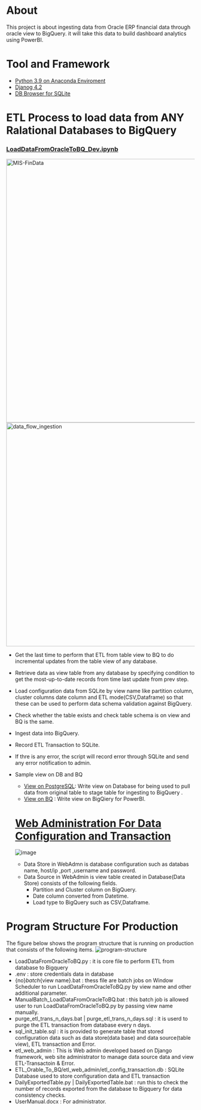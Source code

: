 # About
This project is about ingesting data from Oracle ERP financial data through oracle view to BigQuery. it will take this data to build 
dashboard analytics using PowerBI.

# Tool and Framework
* [Python 3.9 on Anaconda Enviroment](https://www.anaconda.com/download)
* [Djanog 4.2](https://docs.djangoproject.com/en/4.2/releases/4.2/) 
* [DB Browser for SQLite](https://sqlitebrowser.org/) 

# ETL Process to load data from ANY Ralational Databases to BigQuery
### [LoadDataFromOracleToBQ_Dev.ipynb](https://github.com/technqvi/MIS-FinData/blob/main/LoadDataFromOracleToBQ_Dev.ipynb)
<img width="703" alt="MIS-FinData" src="https://github.com/technqvi/MIS-FinData/assets/38780060/cb92bf51-b75e-428d-afa0-5ec9012c5335">
<img width="597" alt="data_flow_ingestion" src="https://github.com/technqvi/MIS-FinData/assets/38780060/c07b69da-e554-4173-aff8-e5b9d5638c1e">

* Get the last time to perform that ETL from table view to BQ to do incremental updates from the table view of any database.
* Retrieve data as view table from any database by specifying condition to get the most-up-to-date records from time last update from prev step.
* Load  configuration data from SQLite by view name like  partition column, cluster columns  date column  and ETL mode(CSV,Dataframe) so that these can be used to perform data schema validation against BigQuery.
* Check whether the table exists and check table schema is on view and BQ is the same.
* Ingest data into BigQuery.
* Record ETL Transaction to SQLite.
* If thre is any error, the script will record error through SQLite and send any error notification to admin.
* Sample view on DB and BQ
  * [View on PostgreSQL](https://github.com/technqvi/MIS-FinData/blob/main/sample_view_bq.sql): Write view on Database for being used to pull data from original table to stage table for ingesting to BigQuery .
  * [View on BQ](https://github.com/technqvi/MIS-FinData/blob/main/sample_view_bq.sql) : Write view on BigQiery for PowerBI.

  # [Web Administration For Data Configuration and Transaction](https://github.com/technqvi/MIS-FinData/tree/main/ETL_Orable_To_BQ/etl_web_admin)
  ![image](https://github.com/technqvi/MIS-FinData/assets/38780060/50e9bb99-0e19-4b19-bd4f-6daee7eb0c1e)
  * Data Store in WebAdmn is database configuration such as databas name, host/ip ,port ,username  and password.
  * Data Source in WebAdmin is view table created in Database(Data Store) consists of  the following fields.
    * Partition and Cluster column on BigQuery.
    * Date column converted from Datetime.
    * Load type to BigQuery such as CSV,Dataframe.

 
# Program Structure For Production
The figure below shows the program structure that is running on production that  consists of the following items.
![program-structure](https://github.com/technqvi/MIS-FinData/assets/38780060/b0af9a12-dfcc-4ba8-b574-afb9a73fe7c6)

* LoadDataFromOracleToBQ.py : it is core file to perform ETL from database to Bigquery
* .env : store credentials data in database
* {no}_batch_{view name}.bat : thess file are batch jobs on Window Scheduler to run LoadDataFromOracleToBQ.py by view name and other additional parameter.
* ManualBatch_LoadDataFromOracleToBQ.bat : this batch job is allowed user to run LoadDataFromOracleToBQ.py by passing view name manually.
* purge_etl_trans_n_days.bat | purge_etl_trans_n_days.sql : it is userd to purge the ETL transaction from database every n days.
* sql_init_table.sql :  it is provided to generate table that stored configuration data  such as  data store(data base) and data source(table view), ETL transaction and Error.
* etl_web_admin : This is Web admin developed based on Django framework, web site administrator to manage data source data and view ETL-Transactoin & Error.
* ETL_Orable_To_BQ/etl_web_admin/etl_config_transaction.db : SQLite Database used to store configuration data and ETL transaction
* DailyExportedTable.py | DailyExportedTable.bat : run this to check the number of records exported from the database to Bigquery for data consistency checks.
* UserManual.docx : For administrator.

